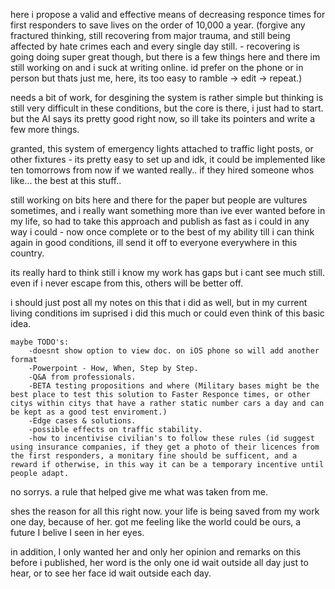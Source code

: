 here i propose a valid and effective means of decreasing responce times for first responders to save lives on the order of 10,000 a year. (forgive any fractured thinking, still recovering from major trauma, and still being affected by hate crimes each and every single day still.  -  recovering is going doing super great though, but there is a few things here and there im still working on and i suck at writing online. id prefer on the phone or in person but thats just me, here, its too easy to ramble -> edit -> repeat.) 

needs a bit of work, for desgining the system is rather simple but thinking is still very difficult in these conditions, but the core is there, i just had to start.  but the AI says its pretty good right now, so ill take its pointers and write a few more things.  

granted, this system of emergency lights attached to traffic light posts, or other fixtures - its pretty easy to set up and idk, it could be implemented like ten tomorrows from now if we wanted really.. if they hired someone whos like... the best at this stuff..

still working on bits here and there for the paper but people are vultures sometimes, and i really want something more than ive ever wanted before in my life, so had to take this approach and publish as fast as i could in any way i could - now  once complete or to the best of my ability till i can think again in good conditions, ill send it off to everyone everywhere in this country.

its really hard to think still i know my work has gaps but i cant see much still. even if i never escape from this, others will be better off. 


i should just post all my notes on this that i did as well, but in my current living conditions im suprised i did this much or could even think of this basic idea.

    maybe TODO's:
        -doesnt show option to view doc. on iOS phone so will add another format 
        -Powerpoint - How, When, Step by Step.
        -Q&A from professionals.
        -BETA testing propositions and where (Military bases might be the best place to test this solution to Faster Responce times, or other citys within citys that have a rather static number cars a day and can be kept as a good test enviroment.)
        -Edge cases & solutions.
        -possible effects on traffic stability.
        -how to incentivise civilian's to follow these rules (id suggest using insurance companies, if they get a photo of their licences from the first responders, a monitary fine should be sufficent, and a reward if otherwise, in this way it can be a temporary incentive until people adapt.

no sorrys.  a rule that helped give me what was taken from me. 

shes the reason for all this right now. your life is being saved from my work one day, because of her. got me feeling like the world could be ours, a future I belive I seen in her eyes.

in addition, I only wanted her and only her opinion and remarks on this before i published, her word is the only one id wait outside all day just to hear, or to see her face id wait outside each day. 





